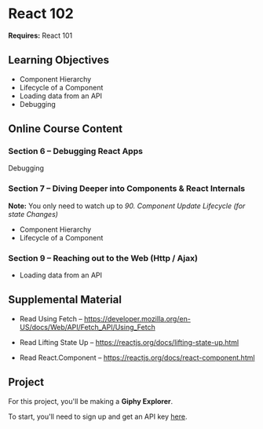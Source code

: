 # React 102

**Requires:** React 101

## Learning Objectives
* Component Hierarchy
* Lifecycle of a Component
* Loading data from an API
* Debugging

## Online Course Content

### Section 6 – Debugging React Apps
Debugging

### Section 7 – Diving Deeper into Components & React Internals 
**Note:** You only need to watch up to *90. Component Update Lifecycle (for state Changes)*

* Component Hierarchy
* Lifecycle of a Component

### Section 9 – Reaching out to the Web (Http / Ajax)
* Loading data from an API

## Supplemental Material
* Read Using Fetch – https://developer.mozilla.org/en-US/docs/Web/API/Fetch_API/Using_Fetch

* Read Lifting State Up – https://reactjs.org/docs/lifting-state-up.html

* Read React.Component – https://reactjs.org/docs/react-component.html

## Project
For this project, you'll be making a **Giphy Explorer**.

To start, you'll need to sign up and get an API key [here](https://developers.giphy.com/).